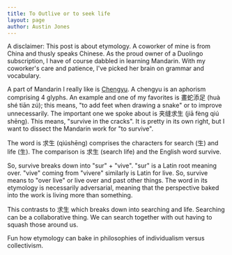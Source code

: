 ```yaml
---
title: To Outlive or to seek life
layout: page
author: Austin Jones
---
```


A disclaimer: This post is about etymology.
A coworker of mine is from China and thusly speaks Chinese.
As the proud owner of a Duolingo subscription, I have of course dabbled in learning Mandarin.
With my coworker's care and patience, I've picked her brain on grammar and vocabulary.

A part of Mandarin I really like is [Chengyu](https://en.wikipedia.org/wiki/Chengyu).
A chengyu is an aphorism comprising 4 glyphs.
An example and one of my favorites is 畫蛇添足 (huà shé tiān zú); this means, "to add feet when drawing a snake" or to improve unnecessarily.
The important one we spoke about is 夹缝求生 (jiā fèng qiú shēng).
This means, "survive in the cracks".
It is pretty in its own right, but I want to dissect the Mandarin work for "to survive".

The word is 求生 (qiúshēng) comprises the characters for search (生) and life (生).
The comparison is 求生 (search life) and the English word survive.

So, survive breaks down into "sur" + "vive".
"sur" is a Latin root meaning over.
"vive" coming from "vivere" similarly is Latin for live.
So, survive means to "over live" or live over and past other things.
The word in its etymology is necessarily adversarial, meaning that the perspective baked into the work is living more than something.

This contrasts to 求生 which breaks down into searching and life.
Searching can be a collaborative thing.
We can search together with out having to squash those around us.

Fun how etymology can bake in philosophies of individualism versus collectivism.
